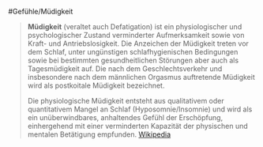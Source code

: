 #Gefühle/Müdigkeit
> **Müdigkeit** (veraltet auch Defatigation) ist ein physiologischer und psychologischer Zustand verminderter Aufmerksamkeit sowie von Kraft- und Antriebslosigkeit. Die Anzeichen der Müdigkeit treten vor dem Schlaf, unter ungünstigen schlafhygienischen Bedingungen sowie bei bestimmten gesundheitlichen Störungen aber auch als Tagesmüdigkeit auf. Die nach dem Geschlechtsverkehr und insbesondere nach dem männlichen Orgasmus auftretende Müdigkeit wird als postkoitale Müdigkeit bezeichnet.
>
> Die physiologische Müdigkeit entsteht aus qualitativem oder quantitativem Mangel an Schlaf (Hyposomnie/Insomnie) und wird als ein unüberwindbares, anhaltendes Gefühl der Erschöpfung, einhergehend mit einer verminderten Kapazität der physischen und mentalen Betätigung empfunden.
> [Wikipedia](https://de.wikipedia.org/wiki/M%C3%BCdigkeit)